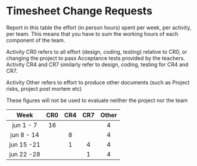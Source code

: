 # Timesheet Change Requests

Report in this table the effort (in person hours) spent per week, per activity, per team. 
This means that you have to sum the working hours of each component of the team.

Activity CR0 refers to all effort (design, coding, testing) relative to CR0, or changing the project to pass Acceptance tests provided by the teachers.
Activity CR4 and CR7 similarly refer to design, coding, testing for CR4 and CR7.

Activity Other refers to effort to produce other documents (such as Project risks, project post mortem etc)


These figures will not be used to evaluate neither the project nor the team

| Week | CR0 | CR4  | CR7  | Other |
|:-----------:|:--------:|:-----------:|:-----------:|:----------:|
| jun 1 -  7   | 16 |    |    | 4 | 
| jun 8 - 14  |      | 8 |    | 4 |
| jun 15 -21 |      | 1 | 4 | 4 |
| jun 22 -28 |      |    | 1 | 4 |
